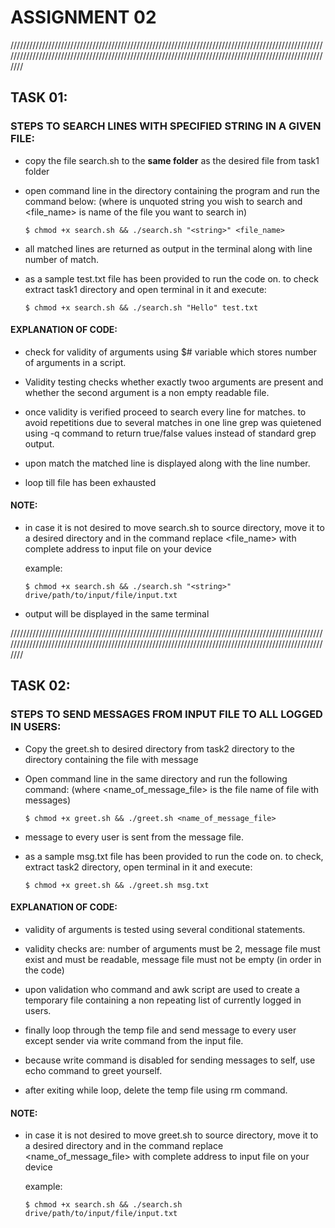 # ASSIGNMENT 02

//////////////////////////////////////////////////////////////////////////////////////////////////////////////////////////////////////////////////////////////////////////////////////////////////////////

## TASK 01:

### STEPS TO SEARCH LINES WITH SPECIFIED STRING IN A GIVEN FILE:

- copy the file search.sh to the **same folder** as the desired file from task1 folder

- open command line in the directory containing the program and run the command below: (where <string> is unquoted string you wish to search and <file_name> is name of the file you want to search in)

	`$ chmod +x search.sh && ./search.sh "<string>" <file_name>`
	
- all matched lines are returned as output in the terminal along with line number of match.

- as a sample test.txt file has been provided to run the code on. to check extract task1 directory and open terminal in it and execute:

	`$ chmod +x search.sh && ./search.sh "Hello" test.txt`

#### EXPLANATION OF CODE:

- check for validity of arguments using $# variable which stores number of arguments in a script.

- Validity testing checks whether exactly twoo arguments are present and whether the second argument is a non empty readable file.

- once validity is verified proceed to search every line for matches. to avoid repetitions due to several matches in one line grep was quietened using -q command to return true/false values instead of standard grep output.

- upon match the matched line is displayed along with the line number.

- loop till file has been exhausted

#### NOTE:

- in case it is not desired to move search.sh to source directory, move it to a desired directory and in the command replace <file_name> with complete address to input file on your device
		
	example:
	
	`$ chmod +x search.sh && ./search.sh "<string>" drive/path/to/input/file/input.txt`
		
- output will be displayed in the same terminal


//////////////////////////////////////////////////////////////////////////////////////////////////////////////////////////////////////////////////////////////////////////////////////////////////////////


## TASK 02:

### STEPS TO SEND MESSAGES FROM INPUT FILE TO ALL LOGGED IN USERS:
	
- Copy the greet.sh to desired directory from task2 directory to the directory containing the file with message

- Open command line in the same directory and run the following command: (where <name_of_message_file> is the file name of file with messages)

	`$ chmod +x greet.sh && ./greet.sh <name_of_message_file>`

- message to every user is sent from the message file.

- as a sample msg.txt file has been provided to run the code on. to check, extract task2 directory, open terminal in it and execute:

	`$ chmod +x greet.sh && ./greet.sh msg.txt`



#### EXPLANATION OF CODE:

- validity of arguments is tested using several conditional statements.

- validity checks are: number of arguments must be 2, message file must exist and must be readable, message file must not be empty (in order in the code)

- upon validation who command and awk script are used to create a temporary file containing a non repeating list of currently logged in users.

- finally loop through the temp file and send message to every user except sender via write command from the input file.

- because write command is disabled for sending messages to self, use echo command to greet yourself.

- after exiting while loop, delete the temp file using rm command.

#### NOTE:

- in case it is not desired to move greet.sh to source directory, move it to a desired directory and in the command replace <name_of_message_file> with complete address to input file on your device
		
	example:
	
	`$ chmod +x search.sh && ./search.sh drive/path/to/input/file/input.txt`
